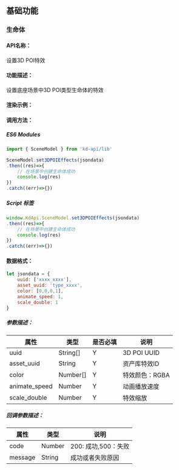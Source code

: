 <!--
 * @Author: your name
 * @Date: 2022-3-30 14:36:42
 * @LastEditTime: 2022-05-07 14:21:39
 * @LastEditors: 关广强 ggq@jsszkd.com
 * @Description: 打开koroFileHeader查看配置 进行设置: https://github.com/OBKoro1/koro1FileHeader/wiki/%E9%85%8D%E7%BD%AE
 * @FilePath: /KD-API-DOCS/public/md/api/获取场景列表.md
-->
## 基础功能
### 生命体

#### API名称：
设置3D POI特效
#### 功能描述：

设置底座场景中3D POI类型生命体的特效

#### 渲染示例：

#### 调用方法：

##### ES6 Modules
``` javascript
import { SceneModel } from 'kd-api/lib'

SceneModel.set3DPOIEffects(jsondata)
.then((res)=>{
    // 在场景中创建⽣命体成功
    console.log(res)
})
.catch((err)=>{})
```

##### Script 标签
``` javascript
window.KdApi.SceneModel.set3DPOIEffects(jsondata)
.then((res)=>{
    // 在场景中创建⽣命体成功
    console.log(res)
})
.catch((err)=>{})
```


#### 数据格式：

```javascript
let jsondata = {
    uuid: ['xxxx_xxxx'],
    asset_uuid: 'type_xxxx',
    color: [0,0,0,1],
    animate_speed: 1,
    scale_double: 1
}
```
##### 参数描述：

| 属性      | 类型     | 是否必填 | 说明     |
|---------|--------|------|--------|
| uuid   | String[] | Y    | 3D POI UUID |
| asset_uuid | String      | Y    | 资产库特效ID   |
| color | Number[]      | Y    | 特效颜色：RGBA   |
| animate_speed | Number      | Y    | 动画播放速度   |
| scale_double | Number      | Y    | 特效缩放   |

##### 回调参数描述：
| 属性      | 类型   | 说明                     |
|---------| ------ | ------------------------ |
| code    | Number | 200: 成功,500：失败  |
| message | String | 成功或者失败原因  |
